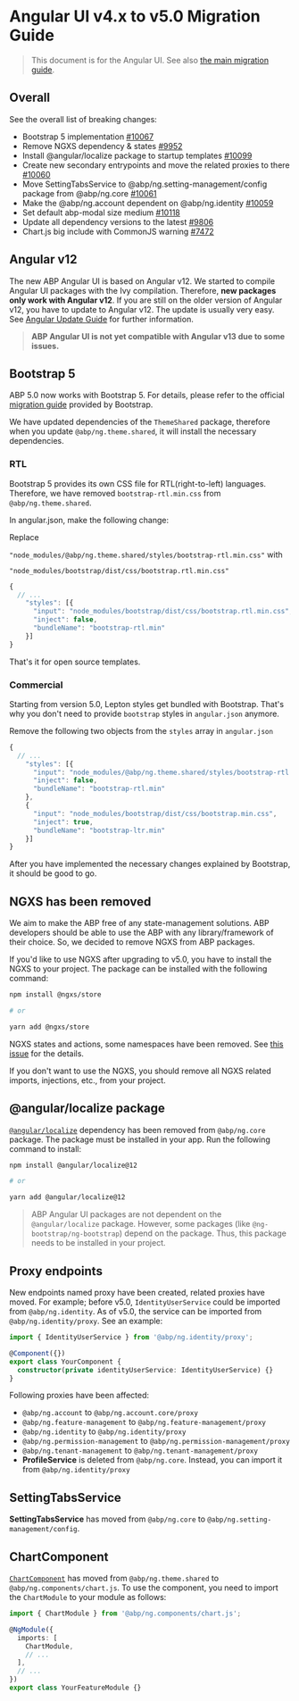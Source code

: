 # Angular UI v4.x to v5.0 Migration Guide

> This document is for the Angular UI. See also [the main migration guide](abp-5-0.md).

## Overall

See the overall list of breaking changes:

- Bootstrap 5 implementation [#10067](https://github.com/abpframework/abp/issues/10067)
- Remove NGXS dependency & states [#9952](https://github.com/abpframework/abp/issues/9952)
- Install @angular/localize package to startup templates [#10099](https://github.com/abpframework/abp/issues/10099)
- Create new secondary entrypoints and move the related proxies to there [#10060](https://github.com/abpframework/abp/issues/10060)
- Move SettingTabsService to @abp/ng.setting-management/config package from @abp/ng.core [#10061](https://github.com/abpframework/abp/issues/10061)
- Make the @abp/ng.account dependent on @abp/ng.identity [#10059](https://github.com/abpframework/abp/issues/10059)
- Set default abp-modal size medium [#10118](https://github.com/abpframework/abp/issues/10118)
- Update all dependency versions to the latest [#9806](https://github.com/abpframework/abp/issues/9806)
- Chart.js big include with CommonJS warning [#7472](https://github.com/abpframework/abp/issues/7472)

## Angular v12

The new ABP Angular UI is based on Angular v12. We started to compile Angular UI packages with the Ivy compilation. Therefore, **new packages only work with Angular v12**. If you are still on the older version of Angular v12, you have to update to Angular v12. The update is usually very easy. See [Angular Update Guide](https://update.angular.io/?l=2&v=11.0-12.0) for further information.

> **ABP Angular UI is not yet compatible with Angular v13 due to some issues.**

## Bootstrap 5

ABP 5.0 now works with Bootstrap 5. For details, please refer to the official [migration guide](https://getbootstrap.com/docs/5.0/migration/) provided by Bootstrap.

We have updated dependencies of the `ThemeShared` package, therefore when you update `@abp/ng.theme.shared`, it will install the necessary dependencies. 

### RTL

Bootstrap 5 provides its own CSS file for RTL(right-to-left) languages. Therefore, we have removed `bootstrap-rtl.min.css` from `@abp/ng.theme.shared`.

In angular.json, make the following change:

Replace 

`"node_modules/@abp/ng.theme.shared/styles/bootstrap-rtl.min.css"` with 

`"node_modules/bootstrap/dist/css/bootstrap.rtl.min.css"`

```js
{
  // ...
    "styles": [{
      "input": "node_modules/bootstrap/dist/css/bootstrap.rtl.min.css",
      "inject": false,
      "bundleName": "bootstrap-rtl.min"
    }]
}
```

That's it for open source templates.

### Commercial

Starting from version 5.0, Lepton styles get bundled with Bootstrap. That's why you don't need to provide `bootstrap` styles in `angular.json` anymore.

Remove the following two objects from the `styles` array in `angular.json`

```js
{
  // ...
    "styles": [{
      "input": "node_modules/@abp/ng.theme.shared/styles/bootstrap-rtl.min.css",
      "inject": false,
      "bundleName": "bootstrap-rtl.min"
    },
    {
      "input": "node_modules/bootstrap/dist/css/bootstrap.min.css",
      "inject": true,
      "bundleName": "bootstrap-ltr.min"
    }]
}
```

After you have implemented the necessary changes explained by Bootstrap, it should be good to go.

## NGXS has been removed

We aim to make the ABP free of any state-management solutions. ABP developers should be able to use the ABP with any library/framework of their choice. So, we decided to remove NGXS from ABP packages.

If you'd like to use NGXS after upgrading to v5.0, you have to install the NGXS to your project. The package can be installed with the following command:

```bash
npm install @ngxs/store

# or

yarn add @ngxs/store
```

NGXS states and actions, some namespaces have been removed. See [this issue](https://github.com/abpframework/abp/issues/9952) for the details.

If you don't want to use the NGXS, you should remove all NGXS related imports, injections, etc., from your project.

## @angular/localize package

[`@angular/localize`](https://angular.io/api/localize) dependency has been removed from `@abp/ng.core` package. The package must be installed in your app. Run the following command to install:

```bash
npm install @angular/localize@12

# or

yarn add @angular/localize@12
```

> ABP Angular UI packages are not dependent on the `@angular/localize` package. However, some packages (like `@ng-bootstrap/ng-bootstrap`) depend on the package. Thus, this package needs to be installed in your project.

## Proxy endpoints

New endpoints named proxy have been created, related proxies have moved.
For example; before v5.0, `IdentityUserService` could be imported from `@abp/ng.identity`. As of v5.0, the service can be imported from `@abp/ng.identity/proxy`. See an example:

```ts
import { IdentityUserService } from '@abp/ng.identity/proxy';

@Component({})
export class YourComponent {
  constructor(private identityUserService: IdentityUserService) {}
}
```

Following proxies have been affected:

- `@abp/ng.account` to `@abp/ng.account.core/proxy`
- `@abp/ng.feature-management` to `@abp/ng.feature-management/proxy`
- `@abp/ng.identity` to `@abp/ng.identity/proxy`
- `@abp/ng.permission-management` to `@abp/ng.permission-management/proxy`
- `@abp/ng.tenant-management` to `@abp/ng.tenant-management/proxy`
- **ProfileService** is deleted from `@abp/ng.core`. Instead, you can import it from `@abp/ng.identity/proxy`

## SettingTabsService

**SettingTabsService** has moved from `@abp/ng.core` to `@abp/ng.setting-management/config`.

## ChartComponent

[`ChartComponent`](../../framework/ui/angular/chart-component.md) has moved from `@abp/ng.theme.shared` to `@abp/ng.components/chart.js`. To use the component, you need to import the `ChartModule` to your module as follows:

```ts
import { ChartModule } from '@abp/ng.components/chart.js';

@NgModule({
  imports: [
    ChartModule,
    // ...
  ],
  // ...
})
export class YourFeatureModule {}
```
